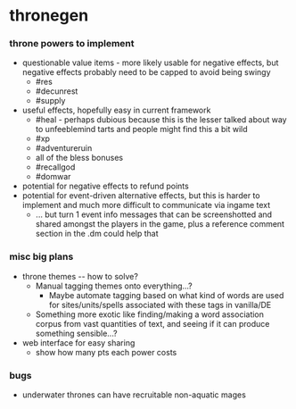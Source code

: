 # thronegen

### throne powers to implement
* questionable value items - more likely usable for negative effects, but negative effects probably need to be capped to avoid being swingy
  * #res
  * #decunrest
  * #supply
* useful effects, hopefully easy in current framework
  * #heal - perhaps dubious because this is the lesser talked about way to unfeeblemind tarts and people might find this a bit wild
  * #xp
  * #adventureruin
  * all of the bless bonuses
  * #recallgod
  * #domwar
* potential for negative effects to refund points
* potential for event-driven alternative effects, but this is harder to implement and much more difficult to communicate via ingame text
  * ... but turn 1 event info messages that can be screenshotted and shared amongst the players in the game, plus a reference comment section in the .dm could help that



### misc big plans
* throne themes -- how to solve?
  * Manual tagging themes onto everything...?
    * Maybe automate tagging based on what kind of words are used for sites/units/spells associated with these tags in vanilla/DE
  * Something more exotic like finding/making a word association corpus from vast quantities of text, and seeing if it can produce something sensible...?
* web interface for easy sharing
  * show how many pts each power costs

### bugs
* underwater thrones can have recruitable non-aquatic mages
